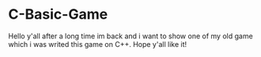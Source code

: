 # C-Basic-Game
Hello y'all after a long time im back and i want to show one of my old game which i was writed this game on C++. Hope y'all like it!
